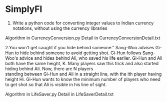 # SimplyFI

1. Write a python code for converting integer values to Indian currency notations, without
using the currency libraries

Algorithm in CurrencyConversion.py
Detail in CurrencyConversionDetail.txt

2.You won’t get caught if you hide behind someone.” Sang-Woo advises Gi-Hun to hide behind someone to avoid getting shot.
Gi-Hun follows Sang-Woo's advice and hides behind Ali, who saved his life earlier. Gi-Hun and Ali both have the same height, K. Many players saw this trick and also started hiding behind Ali. Now, there are N players     
standing between Gi-Hun and Ali in a straight line, with the ith player having height Hi. Gi-Hun wants to know the minimum number of players who need to get shot so that Ali is visible in his line of sight.

Algorithm in LifeSaver.py
Detail in LifeSaverDetail.txt
